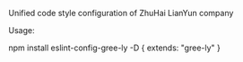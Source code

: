 Unified code style configuration of ZhuHai LianYun company

Usage:

npm install eslint-config-gree-ly -D
{
    extends: "gree-ly"
}